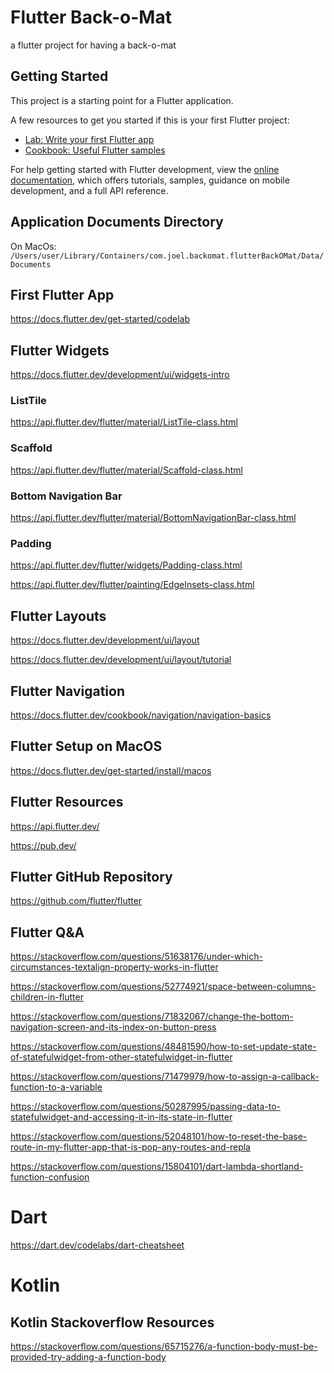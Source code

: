 # Flutter Back-o-Mat

a flutter project for having a back-o-mat

## Getting Started

This project is a starting point for a Flutter application.

A few resources to get you started if this is your first Flutter project:

- [Lab: Write your first Flutter app](https://docs.flutter.dev/get-started/codelab)
- [Cookbook: Useful Flutter samples](https://docs.flutter.dev/cookbook)

For help getting started with Flutter development, view the
[online documentation](https://docs.flutter.dev/), which offers tutorials,
samples, guidance on mobile development, and a full API reference.

## Application Documents Directory

On MacOs: `/Users/user/Library/Containers/com.joel.backomat.flutterBackOMat/Data/Documents`

## First Flutter App

https://docs.flutter.dev/get-started/codelab

## Flutter Widgets

https://docs.flutter.dev/development/ui/widgets-intro

### ListTile

https://api.flutter.dev/flutter/material/ListTile-class.html

### Scaffold

https://api.flutter.dev/flutter/material/Scaffold-class.html

### Bottom Navigation Bar

https://api.flutter.dev/flutter/material/BottomNavigationBar-class.html

### Padding

https://api.flutter.dev/flutter/widgets/Padding-class.html

https://api.flutter.dev/flutter/painting/EdgeInsets-class.html

## Flutter Layouts

https://docs.flutter.dev/development/ui/layout

https://docs.flutter.dev/development/ui/layout/tutorial

## Flutter Navigation

https://docs.flutter.dev/cookbook/navigation/navigation-basics

## Flutter Setup on MacOS

https://docs.flutter.dev/get-started/install/macos

## Flutter Resources

https://api.flutter.dev/

https://pub.dev/

## Flutter GitHub Repository

https://github.com/flutter/flutter

## Flutter Q&A

https://stackoverflow.com/questions/51638176/under-which-circumstances-textalign-property-works-in-flutter

https://stackoverflow.com/questions/52774921/space-between-columns-children-in-flutter

https://stackoverflow.com/questions/71832067/change-the-bottom-navigation-screen-and-its-index-on-button-press

https://stackoverflow.com/questions/48481590/how-to-set-update-state-of-statefulwidget-from-other-statefulwidget-in-flutter

https://stackoverflow.com/questions/71479979/how-to-assign-a-callback-function-to-a-variable

https://stackoverflow.com/questions/50287995/passing-data-to-statefulwidget-and-accessing-it-in-its-state-in-flutter

https://stackoverflow.com/questions/52048101/how-to-reset-the-base-route-in-my-flutter-app-that-is-pop-any-routes-and-repla

https://stackoverflow.com/questions/15804101/dart-lambda-shortland-function-confusion

# Dart

https://dart.dev/codelabs/dart-cheatsheet

# Kotlin

## Kotlin Stackoverflow Resources

https://stackoverflow.com/questions/65715276/a-function-body-must-be-provided-try-adding-a-function-body
